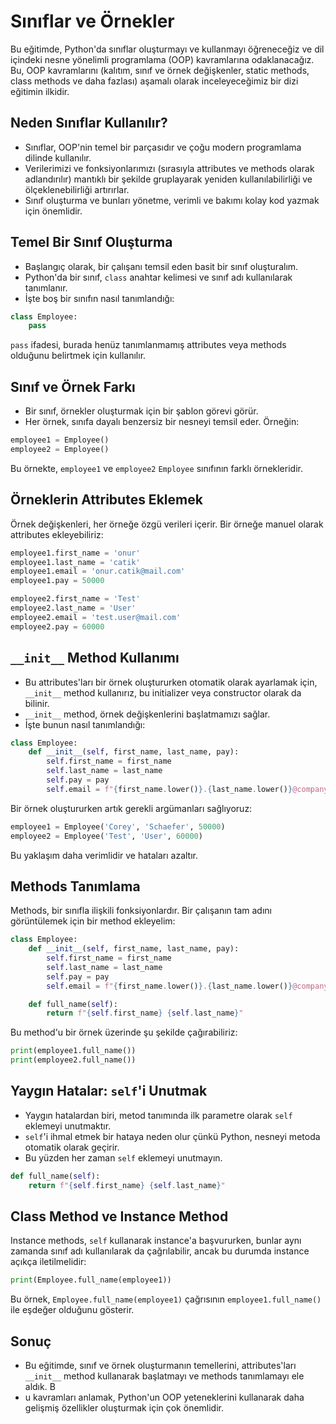 # Sınıflar ve Örnekler

Bu eğitimde, Python'da sınıflar oluşturmayı ve kullanmayı öğreneceğiz ve dil içindeki nesne yönelimli programlama (OOP) kavramlarına odaklanacağız. Bu, OOP kavramlarını (kalıtım, sınıf ve örnek değişkenler, static methods, class methods ve daha fazlası) aşamalı olarak inceleyeceğimiz bir dizi eğitimin ilkidir.

## Neden Sınıflar Kullanılır?

- Sınıflar, OOP'nin temel bir parçasıdır ve çoğu modern programlama dilinde kullanılır. 
- Verilerimizi ve fonksiyonlarımızı (sırasıyla attributes ve methods olarak adlandırılır) mantıklı bir şekilde gruplayarak yeniden kullanılabilirliği ve ölçeklenebilirliği artırırlar. 
- Sınıf oluşturma ve bunları yönetme, verimli ve bakımı kolay kod yazmak için önemlidir.

## Temel Bir Sınıf Oluşturma

- Başlangıç olarak, bir çalışanı temsil eden basit bir sınıf oluşturalım. 
- Python'da bir sınıf, `class` anahtar kelimesi ve sınıf adı kullanılarak tanımlanır. 
- İşte boş bir sınıfın nasıl tanımlandığı:

```python
class Employee:
    pass
```

`pass` ifadesi, burada henüz tanımlanmamış attributes veya methods olduğunu belirtmek için kullanılır.

## Sınıf ve Örnek Farkı

- Bir sınıf, örnekler oluşturmak için bir şablon görevi görür. 
- Her örnek, sınıfa dayalı benzersiz bir nesneyi temsil eder. Örneğin:

```python
employee1 = Employee()
employee2 = Employee()
```

Bu örnekte, `employee1` ve `employee2` `Employee` sınıfının farklı örnekleridir.

## Örneklerin Attributes Eklemek

Örnek değişkenleri, her örneğe özgü verileri içerir. Bir örneğe manuel olarak attributes ekleyebiliriz:

```python
employee1.first_name = 'onur'
employee1.last_name = 'catik'
employee1.email = 'onur.catik@mail.com'
employee1.pay = 50000

employee2.first_name = 'Test'
employee2.last_name = 'User'
employee2.email = 'test.user@mail.com'
employee2.pay = 60000
```

## `__init__` Method Kullanımı

- Bu attributes'ları bir örnek oluştururken otomatik olarak ayarlamak için, `__init__` method kullanırız, bu initializer veya constructor olarak da bilinir. 
- `__init__` method, örnek değişkenlerini başlatmamızı sağlar. 
- İşte bunun nasıl tanımlandığı:

```python
class Employee:
    def __init__(self, first_name, last_name, pay):
        self.first_name = first_name
        self.last_name = last_name
        self.pay = pay
        self.email = f"{first_name.lower()}.{last_name.lower()}@company.com"
```

Bir örnek oluştururken artık gerekli argümanları sağlıyoruz:

```python
employee1 = Employee('Corey', 'Schaefer', 50000)
employee2 = Employee('Test', 'User', 60000)
```

Bu yaklaşım daha verimlidir ve hataları azaltır.

## Methods Tanımlama

Methods, bir sınıfla ilişkili fonksiyonlardır. Bir çalışanın tam adını görüntülemek için bir method ekleyelim:

```python
class Employee:
    def __init__(self, first_name, last_name, pay):
        self.first_name = first_name
        self.last_name = last_name
        self.pay = pay
        self.email = f"{first_name.lower()}.{last_name.lower()}@company.com"

    def full_name(self):
        return f"{self.first_name} {self.last_name}"
```

Bu method'u bir örnek üzerinde şu şekilde çağırabiliriz:

```python
print(employee1.full_name())
print(employee2.full_name())
```

## Yaygın Hatalar: `self`'i Unutmak

- Yaygın hatalardan biri, metod tanımında ilk parametre olarak `self` eklemeyi unutmaktır.
- `self`'i ihmal etmek bir hataya neden olur çünkü Python, nesneyi metoda otomatik olarak geçirir.
- Bu yüzden her zaman `self` eklemeyi unutmayın.

```python
def full_name(self):
    return f"{self.first_name} {self.last_name}"
```

## Class Method ve Instance Method

Instance methods, `self` kullanarak instance'a başvururken, bunlar aynı zamanda sınıf adı kullanılarak da çağrılabilir, ancak bu durumda instance açıkça iletilmelidir:

```python
print(Employee.full_name(employee1))
```

Bu örnek, `Employee.full_name(employee1)` çağrısının `employee1.full_name()` ile eşdeğer olduğunu gösterir.

## Sonuç

- Bu eğitimde, sınıf ve örnek oluşturmanın temellerini, attributes'ları `__init__` method kullanarak başlatmayı ve methods tanımlamayı ele aldık. B
- u kavramları anlamak, Python'un OOP yeteneklerini kullanarak daha gelişmiş özellikler oluşturmak için çok önemlidir.
